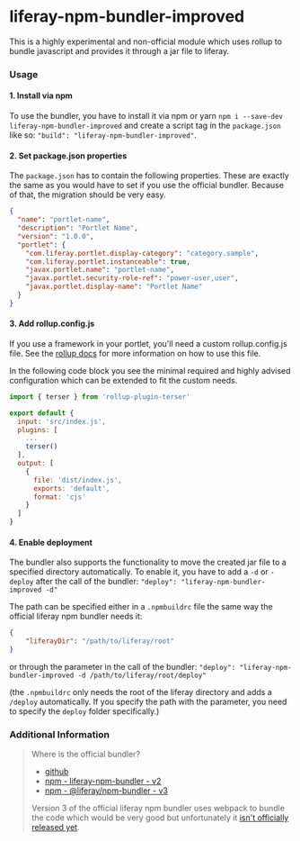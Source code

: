 # liferay-npm-bundler-improved
This is a highly experimental and non-official module which uses rollup to bundle javascript and provides it through a 
jar file to liferay.

### Usage
#### 1. Install via npm
To use the bundler, you have to install it via npm or yarn `npm i --save-dev liferay-npm-bundler-improved` and create a
script tag in the `package.json` like so: `"build": "liferay-npm-bundler-improved"`.

#### 2. Set package.json properties
The `package.json` has to contain the following properties. These are exactly the same as you would have to set if you 
use the official bundler. Because of that, the migration should be very easy.
```json
{
  "name": "portlet-name",
  "description": "Portlet Name",
  "version": "1.0.0",
  "portlet": {
    "com.liferay.portlet.display-category": "category.sample",
    "com.liferay.portlet.instanceable": true,
    "javax.portlet.name": "portlet-name",
    "javax.portlet.security-role-ref": "power-user,user",
    "javax.portlet.display-name": "Portlet Name"
  }
}
```

#### 3. Add rollup.config.js
If you use a framework in your portlet, you'll need a custom rollup.config.js file. See the 
[rollup docs](https://rollupjs.org/guide/en/) for more information on how to use this file.

In the following code block you see the minimal required and highly advised configuration which can be extended to fit 
the custom needs.
```js
import { terser } from 'rollup-plugin-terser'

export default {
  input: 'src/index.js',
  plugins: [
    ...
    terser()
  ],
  output: [
    {
      file: 'dist/index.js',
      exports: 'default',
      format: 'cjs'
    }
  ]
}
```

#### 4. Enable deployment
The bundler also supports the functionality to move the created jar file to a specified directory automatically. To 
enable it, you have to add a `-d` or `-deploy` after the call of the bundler: 
``"deploy": "liferay-npm-bundler-improved -d"``

The path can be specified either in a `.npmbuildrc` file the same way the official liferay npm bundler needs it: 
```json
{
	"liferayDir": "/path/to/liferay/root"
}
``` 

or through the parameter in the call of the bundler:
``"deploy": "liferay-npm-bundler-improved -d /path/to/liferay/root/deploy"``

(the `.npmbuildrc` only needs the root of the liferay directory and adds a `/deploy` automatically. If you specify the 
path with the parameter, you need to specify the `deploy` folder specifically.)

### Additional Information
> Where is the official bundler?
> - [github](https://github.com/liferay/liferay-frontend-projects/tree/master/projects/js-toolkit/packages/npm-bundler)
> - [npm - liferay-npm-bundler - v2](https://www.npmjs.com/package/liferay-npm-bundler)
> - [npm - @liferay/npm-bundler - v3](https://www.npmjs.com/package/@liferay/npm-bundler)
>
> Version 3 of the official liferay npm bundler uses webpack to bundle the code which would be very good but unfortunately
> it [isn't officially released yet](https://github.com/liferay/liferay-frontend-projects/issues/570).
